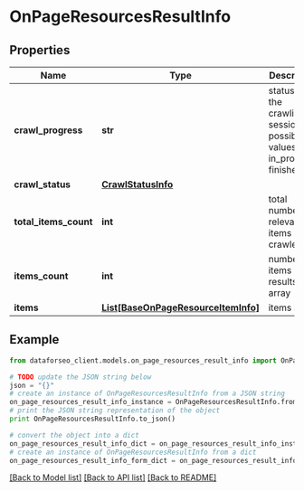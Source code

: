 # OnPageResourcesResultInfo


## Properties

Name | Type | Description | Notes
------------ | ------------- | ------------- | -------------
**crawl_progress** | **str** | status of the crawling session possible values: in_progress, finished | [optional] 
**crawl_status** | [**CrawlStatusInfo**](CrawlStatusInfo.md) |  | [optional] 
**total_items_count** | **int** | total number of relevant items crawled | [optional] 
**items_count** | **int** | number of items in the results array | [optional] 
**items** | [**List[BaseOnPageResourceItemInfo]**](BaseOnPageResourceItemInfo.md) | items array | [optional] 

## Example

```python
from dataforseo_client.models.on_page_resources_result_info import OnPageResourcesResultInfo

# TODO update the JSON string below
json = "{}"
# create an instance of OnPageResourcesResultInfo from a JSON string
on_page_resources_result_info_instance = OnPageResourcesResultInfo.from_json(json)
# print the JSON string representation of the object
print OnPageResourcesResultInfo.to_json()

# convert the object into a dict
on_page_resources_result_info_dict = on_page_resources_result_info_instance.to_dict()
# create an instance of OnPageResourcesResultInfo from a dict
on_page_resources_result_info_form_dict = on_page_resources_result_info.from_dict(on_page_resources_result_info_dict)
```
[[Back to Model list]](../README.md#documentation-for-models) [[Back to API list]](../README.md#documentation-for-api-endpoints) [[Back to README]](../README.md)


